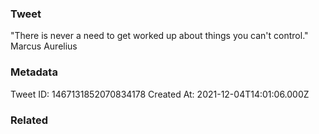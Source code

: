 ### Tweet
"There is never a need to get worked up about things you can't control." Marcus Aurelius

### Metadata
Tweet ID: 1467131852070834178
Created At: 2021-12-04T14:01:06.000Z

### Related

